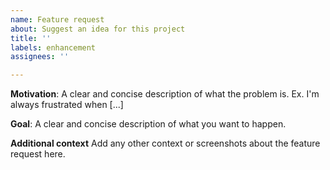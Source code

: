 ```yaml
---
name: Feature request
about: Suggest an idea for this project
title: ''
labels: enhancement
assignees: ''

---
```


**Motivation**: A clear and concise description of what the problem is. Ex. I'm always frustrated when [...]

**Goal**: A clear and concise description of what you want to happen.

**Additional context**
Add any other context or screenshots about the feature request here.
